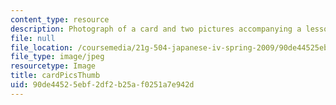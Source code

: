 ```yaml
---
content_type: resource
description: Photograph of a card and two pictures accompanying a lesson on Japanese.
file: null
file_location: /coursemedia/21g-504-japanese-iv-spring-2009/90de44525ebf2df2b25af0251a7e942d_cardPicsThumb.jpg
file_type: image/jpeg
resourcetype: Image
title: cardPicsThumb
uid: 90de4452-5ebf-2df2-b25a-f0251a7e942d
---
```

